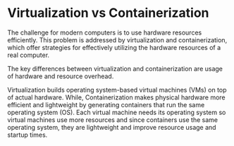 # Virtualization vs Containerization

The challenge for modern computers is to use hardware resources efficiently. This problem is addressed by virtualization and containerization, which offer strategies for effectively utilizing the hardware resources of a real computer.

The key differences between virtualization and containerization are usage of hardware and resource overhead.

Virtualization builds operating system-based virtual machines (VMs) on top of actual hardware. While, Containerization makes physical hardware more efficient and lightweight by generating containers that run the same operating system (OS). Each virtual machine needs its operating system so virtual machines use more resources and since containers use the same operating system, they are lightweight and improve resource usage and startup times.
